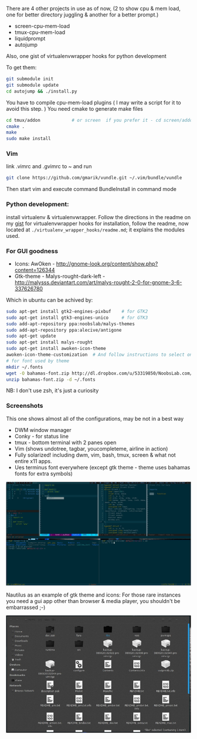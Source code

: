 There are 4 other projects in use as of now, (2 to show cpu & mem load, one for better directory juggling & another for a better prompt.)
- screen-cpu-mem-load
- tmux-cpu-mem-load
- liquidprompt 
- autojump

Also, one gist of virtualenvwrapper hooks for python development

To get them:

```bash
git submodule init
git submodule update
cd autojump && ./install.py
```


You have to compile cpu-mem-load plugins ( I may write a script for it to avoid this step. )
You need cmake to generate make files

```bash
cd tmux/addon            # or screen  if you prefer it - cd screen/addon  
cmake .
make
sudo make install
```
### Vim

link .vimrc and .gvimrc to ~ and run

```bash
git clone https://github.com/gmarik/vundle.git ~/.vim/bundle/vundle
```

Then start vim and execute command BundleInstall in command mode

### Python development: 

install virtualenv & virtualenvwrapper.
Follow the directions in the readme on my [gist](https://gist.github.com/kra3/6224580) for virtualenvwrapper hooks
for installation, follow the readme, now located at `./virtualenv_wrapper_hooks/readme.md`; it explains the modules used.


### For GUI goodness

- Icons: AwOken -  http://gnome-look.org/content/show.php?content=126344
- Gtk-theme - Malys-rought-dark-left - http://malysss.deviantart.com/art/malys-rought-2-0-for-gnome-3-6-337626780

Which in ubuntu can be achived by:

``` bash
sudo apt-get install gtk2-engines-pixbuf    # for GTK2
sudo apt-get install gtk3-engines-unico     # for GTK3
sudo add-apt-repository ppa:noobslab/malys-themes
sudo add-apt-repository ppa:alecive/antigone
sudo apt-get update
sudo apt-get install malys-rought
sudo apt-get install awoken-icon-theme
awoken-icon-theme-customization  # And follow instructions to select one out of many icon variations
# for font used by theme
mkdir ~/.fonts
wget -O bahamas-font.zip http://dl.dropbox.com/u/53319850/NoobsLab.com/bahamas-font.zip
unzip bahamas-font.zip -d ~/.fonts
```


NB: I don't use zsh, it's just a curiosity

### Screenshots

This one shows almost all of the configurations, may be not in a best way
- DWM window manager
- Conky -  for status line
- tmux - bottom terminal with 2 panes open
- Vim (shows undotree, tagbar, youcompleteme, airline in action)
- Fully solarized! including dwm, vim, bash, tmux, screen & what not entire x11 apps.
- Ues terminus font everywhere (except gtk theme - theme uses bahamas fonts for extra symbols)

![DWM, Conky, tmux, Vim (shows undotree, tagbar, youcompleteme, airline in action), Fully solarized! uses terminus font](screenshots/vim-bash-tmux.jpg)

Nautilus as an example of gtk theme and icons: 
For those rare instances you need a gui app other than browser & media player, you shouldn't be embarrassed ;-)

![Nautilus as an example of gtk theme and icons](screenshots/gtk.jpg)

